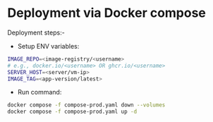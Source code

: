 # Deployment via Docker compose

Deployment steps:-

- Setup ENV variables:

```sh
IMAGE_REPO=<image-registry/<username>
# e.g., docker.io/<username> OR ghcr.io/<username>
SERVER_HOST=<server/vm-ip>
IMAGE_TAG=<app-version/latest>
```

- Run command:

```sh
docker compose -f compose-prod.yaml down --volumes
docker compose -f compose-prod.yaml up -d
```
